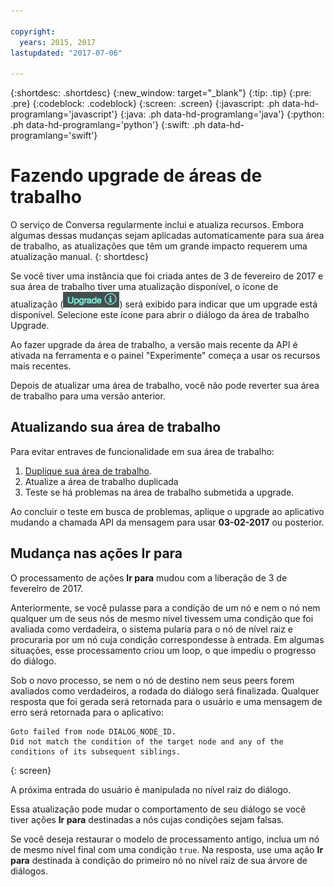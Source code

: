 ```yaml
---

copyright:
  years: 2015, 2017
lastupdated: "2017-07-06"

---
```


{:shortdesc: .shortdesc}
{:new_window: target="_blank"}
{:tip: .tip}
{:pre: .pre}
{:codeblock: .codeblock}
{:screen: .screen}
{:javascript: .ph data-hd-programlang='javascript'}
{:java: .ph data-hd-programlang='java'}
{:python: .ph data-hd-programlang='python'}
{:swift: .ph data-hd-programlang='swift'}

# Fazendo upgrade de áreas de trabalho

O serviço de Conversa regularmente inclui e atualiza recursos. Embora algumas dessas mudanças sejam aplicadas automaticamente para sua área de trabalho, as atualizações que têm um grande impacto requerem uma atualização manual.
{: shortdesc}

Se você tiver uma instância que foi criada antes de 3 de fevereiro de 2017 e sua área de trabalho tiver uma atualização disponível, o ícone de atualização (![ícone de atualização](images/upgrade.png)) será exibido para indicar que um upgrade está disponível. Selecione este ícone para abrir o diálogo da área de trabalho Upgrade.

Ao fazer upgrade da área de trabalho, a versão mais recente da API é ativada na ferramenta e o painel "Experimente" começa a usar os recursos mais recentes.

Depois de atualizar uma área de trabalho, você não pode reverter sua área de trabalho para uma versão anterior.

## Atualizando sua área de trabalho
Para evitar entraves de funcionalidade em sua área de trabalho:

1.  [Duplique sua área de trabalho](configure-workspace.html#exporting-and-copying-workspaces).
2.  Atualize a área de trabalho duplicada
3.  Teste se há problemas na área de trabalho submetida a upgrade.

Ao concluir o teste em busca de problemas, aplique o upgrade ao aplicativo mudando a chamada API da mensagem para usar **03-02-2017** ou posterior.

## Mudança nas ações Ir para
O processamento de ações **Ir para** mudou com a liberação de 3 de fevereiro de 2017.

Anteriormente, se você pulasse para a condição de um nó e nem o nó nem qualquer um de seus nós de mesmo nível tivessem uma condição que foi avaliada como verdadeira, o sistema pularia para o nó de nível raiz e procuraria por um nó cuja condição correspondesse à entrada. Em algumas situações, esse processamento criou um loop, o que impediu o progresso do diálogo.

Sob o novo processo, se nem o nó de destino nem seus peers forem avaliados como verdadeiros, a rodada do diálogo será finalizada. Qualquer resposta que foi gerada será retornada para o usuário e uma mensagem de erro será retornada para o aplicativo:

```
Goto failed from node DIALOG_NODE_ID.
Did not match the condition of the target node and any of the conditions of its subsequent siblings.
```
{: screen}

A próxima entrada do usuário é manipulada no nível raiz do diálogo.

Essa atualização pode mudar o comportamento de seu diálogo se você tiver ações **Ir para** destinadas a nós cujas condições sejam falsas.

Se você deseja restaurar o modelo de processamento antigo, inclua um nó de mesmo nível final com uma condição `true`. Na resposta, use uma ação **Ir para** destinada à condição do primeiro nó no nível raiz de sua árvore de diálogos.
